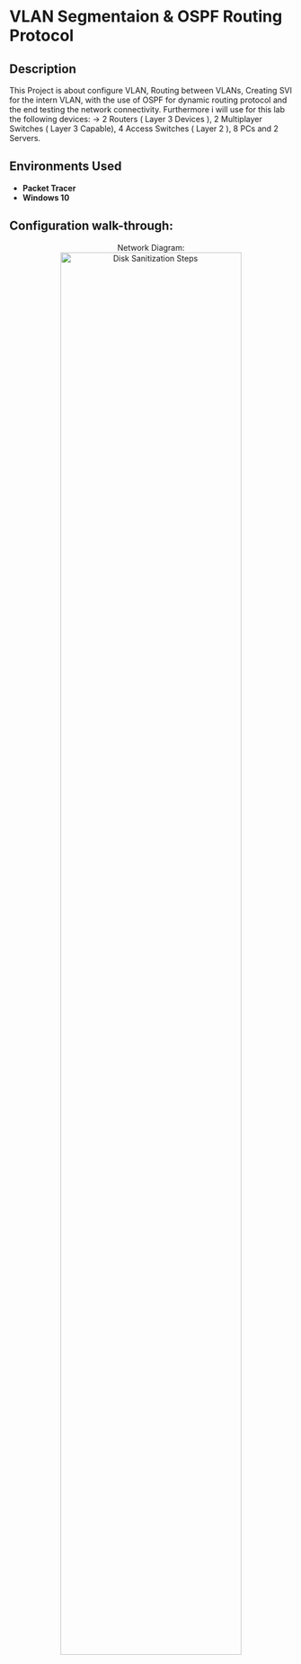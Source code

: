 <h1>VLAN Segmentaion & OSPF Routing Protocol</h1>

<h2>Description</h2>
This Project is about configure VLAN, Routing between VLANs, Creating SVI for the intern VLAN, with the use of OSPF for dynamic routing protocol and the end testing the network connectivity. Furthermore i will use for this lab the following devices: -> 2 Routers ( Layer 3 Devices ), 2 Multiplayer Switches ( Layer 3 Capable), 4 Access Switches ( Layer 2 ), 8 PCs and 2 Servers. 
<br />


<h2>Environments Used </h2>

- <b>Packet Tracer</b> 
- <b>Windows 10</b>

<h2>Configuration walk-through:</h2>

<p align="center">
Network Diagram: <br/>
<img src="https://i.imgur.com/bmHnm4u.png" height="80%" width="80%" alt="Disk Sanitization Steps"/>
<br />
<br />

</p>

<!--
 ```diff
- text in red
+ text in green
! text in orange
# text in gray
@@ text in purple (and bold)@@
```
--!>
